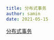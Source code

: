 ```yaml
title: 分布式事务
author: samin
date: 2021-05-15
```

[分布式事务](https://gaudy-feels-700.notion.site/388ae8b4cf26425f969749323557fc58)